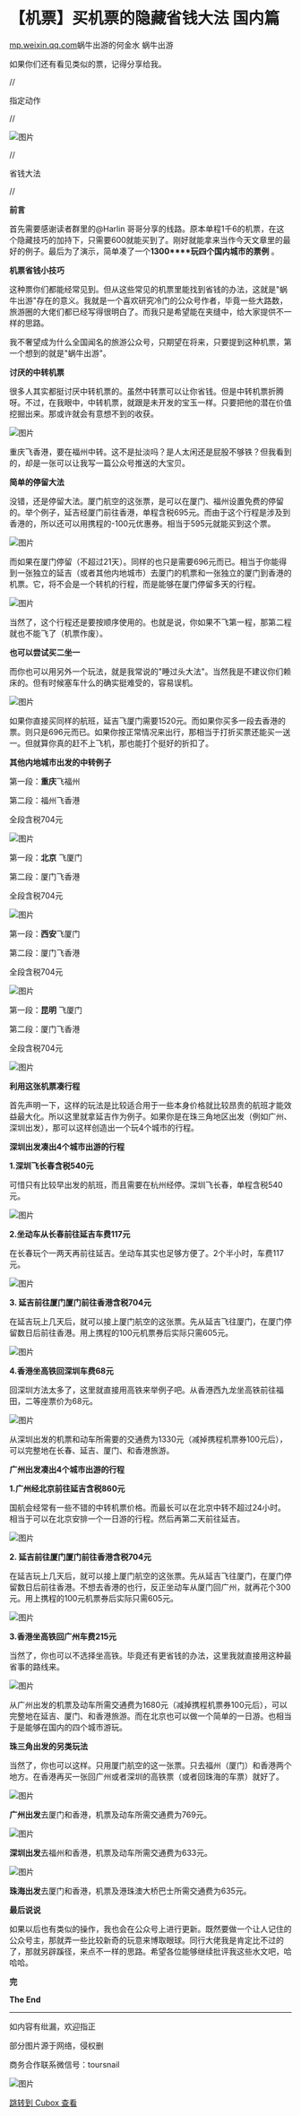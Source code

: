 【机票】买机票的隐藏省钱大法 国内篇
==================

[mp.weixin.qq.com](http://mp.weixin.qq.com/s?__biz=MzIzNDcwODMzNA==&mid=2247498398&idx=1&sn=41c4c38060ee747751a916fbd2c12d35&chksm=e8f0f69fdf877f89e3884a2a723b817a95dd5b741b78ca2c5c9c1f2aaaa2048d83c3af060728&mpshare=1&scene=1&srcid=0203Kp48ciIrfQ6APsvvDO2H&sharer_sharetime=1675396358539&sharer_shareid=c58007142b3c8dd4da3163f5c61d6b7b#rd)蜗牛出游的何金水 蜗牛出游


如果你们还有看见类似的票，记得分享给我。


//

指定动作

//


![图片](https://image.cubox.pro/article/2021090122464168926/59450.jpg)


//

省钱大法


//


**前言**

首先需要感谢读者群里的@Harlin 哥哥分享的线路。原本单程1千6的机票，在这个隐藏技巧的加持下，只需要600就能买到了。刚好就能拿来当作今天文章里的最好的例子。最后为了演示，简单凑了一个**1300****玩四个国内城市的票例** 。


**机票省钱小技巧**

这种票你们都能经常见到。但从这些常见的机票里能找到省钱的办法，这就是"蜗牛出游"存在的意义。我就是一个喜欢研究冷门的公众号作者，毕竟一些大路数，旅游圈的大佬们都已经写得很明白了。而我只是希望能在夹缝中，给大家提供不一样的思路。

我不奢望成为什么全国闻名的旅游公众号，只期望在将来，只要提到这种机票，第一个想到的就是"蜗牛出游"。

**讨厌的中转机票**

很多人其实都挺讨厌中转机票的。虽然中转票可以让你省钱。但是中转机票折腾呀。不过，在我眼中，中转机票，就跟是未开发的宝玉一样。只要把他的潜在价值挖掘出来。那或许就会有意想不到的收获。

![图片](https://image.cubox.pro/article/2023020609323718418/72275.jpg?imageMogr2/quality/90/ignore-error/1)

重庆飞香港，要在福州中转。这不是扯淡吗？是人太闲还是屁股不够铁？但我看到的，却是一张可以让我写一篇公众号推送的大宝贝。

**简单的停留大法**

没错，还是停留大法。厦门航空的这张票，是可以在厦门、福州设置免费的停留的。举个例子，延吉经厦门前往香港，单程含税695元。而由于这个行程是涉及到香港的，所以还可以用携程的-100元优惠券。相当于595元就能买到这个票。

![图片](https://image.cubox.pro/article/2023020609323964862/42542.jpg?imageMogr2/quality/90/ignore-error/1)   


而如果在厦门停留（不超过21天）。同样的也只是需要696元而已。相当于你能得到一张独立的延吉（或者其他内地城市）去厦门的机票和一张独立的厦门到香港的机票。它，将不会是一个转机的行程，而是能够在厦门停留多天的行程。

![图片](https://image.cubox.pro/article/2023020609323976675/97684.jpg?imageMogr2/quality/90/ignore-error/1)

当然了，这个行程还是要按顺序使用的。也就是说，你如果不飞第一程，那第二程就也不能飞了（机票作废）。

**也可以尝试买二坐一**

而你也可以用另外一个玩法，就是我常说的"睡过头大法"。当然我是不建议你们赖床的。但有时候塞车什么的确实挺难受的，容易误机。

![图片](https://image.cubox.pro/article/2023020609323931753/47957.jpg?imageMogr2/quality/90/ignore-error/1)   


如果你直接买同样的航班，延吉飞厦门需要1520元。而如果你买多一段去香港的票。则只是696元而已。如果你按正常情况来出行，那相当于打折买票还能买一送一。但就算你真的赶不上飞机，那也能打个挺好的折扣了。

**其他内地城市出发的中转例子**

第一段：**重庆**飞福州

第二段：福州飞香港

全段含税704元  


![图片](https://image.cubox.pro/article/2023020609323999067/30205.jpg?imageMogr2/quality/90/ignore-error/1)

第一段：**北京** 飞厦门

第二段：厦门飞香港

全段含税704元

![图片](https://image.cubox.pro/article/2023020609323921521/65207.jpg?imageMogr2/quality/90/ignore-error/1)

第一段：**西安**飞厦门

第二段：厦门飞香港

全段含税704元

![图片](https://image.cubox.pro/article/2023020609323961167/72881.jpg?imageMogr2/quality/90/ignore-error/1)

第一段：**昆明** 飞厦门

第二段：厦门飞香港

全段含税704元

![图片](https://image.cubox.pro/article/2023020609323911705/29800.jpg?imageMogr2/quality/90/ignore-error/1)

**利用这张机票凑行程**

首先声明一下，这样的玩法是比较适合用于一些本身价格就比较昂贵的航班才能效益最大化。所以这里就拿延吉作为例子。如果你是在珠三角地区出发（例如广州、深圳出发），那可以这样创造出一个玩4个城市的行程。

**深圳出发凑出4个城市出游的行程**

**1.深圳飞长春含税540元**

可惜只有比较早出发的航班，而且需要在杭州经停。深圳飞长春，单程含税540元。

![图片](https://image.cubox.pro/article/2023020609323932495/35789.jpg?imageMogr2/quality/90/ignore-error/1)

**2.坐动车从长春前往延吉车费117元**

在长春玩个一两天再前往延吉。坐动车其实也足够方便了。2个半小时，车费117元。

![图片](https://image.cubox.pro/article/2023020609323952150/72168.jpg?imageMogr2/quality/90/ignore-error/1)


**3. 延吉前往厦门厦门前往香港含税704元**

在延吉玩上几天后，就可以接上厦门航空的这张票。先从延吉飞往厦门，在厦门停留数日后前往香港。用上携程的100元机票券后实际只需605元。

![图片](https://image.cubox.pro/article/2023020609323976675/97684.jpg?imageMogr2/quality/90/ignore-error/1)

**4.香港坐高铁回深圳车费68元**

回深圳方法太多了，这里就直接用高铁来举例子吧。从香港西九龙坐高铁前往福田，二等座票价为68元。

![图片](https://image.cubox.pro/article/2023020609323937880/51991.jpg?imageMogr2/quality/90/ignore-error/1)   


从深圳出发的机票和动车所需要的交通费为1330元（减掉携程机票券100元后），可以完整地在长春、延吉、厦门、和香港旅游。


**广州出发凑出4个城市出游的行程**

**1.广州经北京前往延吉含税860元**

国航会经常有一些不错的中转机票价格。而最长可以在北京中转不超过24小时。相当于可以在北京安排一个一日游的行程。然后再第二天前往延吉。  


![图片](https://image.cubox.pro/article/2023020609323966098/42090.jpg?imageMogr2/quality/90/ignore-error/1)

**2. 延吉前往厦门厦门前往香港含税704元**

在延吉玩上几天后，就可以接上厦门航空的这张票。先从延吉飞往厦门，在厦门停留数日后前往香港。不想去香港的也行，反正坐动车从厦门回广州，就再花个300元。用上携程的100元机票券后实际只需605元。

![图片](https://image.cubox.pro/article/2023020609323976675/97684.jpg?imageMogr2/quality/90/ignore-error/1)

**3.香港坐高铁回广州车费215元**

当然了，你也可以不选择坐高铁。毕竟还有更省钱的办法，这里我就直接用这种最省事的路线来。

![图片](https://image.cubox.pro/article/2023020609323912592/50908.jpg?imageMogr2/quality/90/ignore-error/1)   


从广州出发的机票及动车所需交通费为1680元（减掉携程机票券100元后），可以完整地在延吉、厦门、和香港旅游。而在北京也可以做一个简单的一日游。也相当于是能够在国内的四个城市游玩。

**珠三角出发的另类玩法**

当然了，你也可以这样。只用厦门航空的这一张票。只去福州（厦门）和香港两个地方。在香港再买一张回广州或者深圳的高铁票（或者回珠海的车票）就好了。

![图片](https://image.cubox.pro/article/2023020609323977621/73754.jpg?imageMogr2/quality/90/ignore-error/1)

**广州出发**去厦门和香港，机票及动车所需交通费为769元。

![图片](https://image.cubox.pro/article/2023020609323929536/92511.jpg?imageMogr2/quality/90/ignore-error/1)

**深圳出发**去福州和香港，机票及动车所需交通费为633元。

![图片](https://image.cubox.pro/article/2023020609323995956/69376.jpg?imageMogr2/quality/90/ignore-error/1)


**珠海出发**去厦门和香港，机票及港珠澳大桥巴士所需交通费为635元。

**最后说说**

如果以后也有类似的操作，我也会在公众号上进行更新。既然要做一个让人记住的公众号主，那就弄一些比较新奇的玩意来博取眼球。同行大佬我是肯定比不过的了，那就另辟蹊径，来点不一样的思路。希望各位能够继续批评我这些水文吧，哈哈哈。


**完**

**The End**

*** ** * ** ***


如内容有纰漏，欢迎指正

部分图片源于网络，侵权删

商务合作联系微信号：toursnail

![图片](https://image.cubox.pro/article/2021090122464123178/28609.jpg)

[跳转到 Cubox 查看](https://cubox.pro/my/card?id=7021033333412856655)
